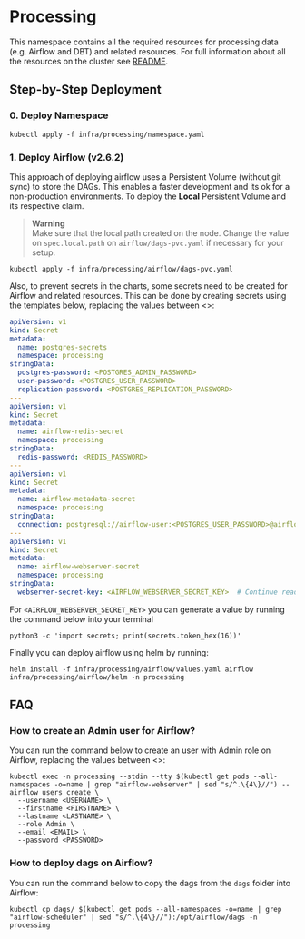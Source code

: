 # Processing

This namespace contains all the required resources for processing data (e.g. Airflow and DBT) and related
resources. For full information about all the resources on the cluster see [README](../README.md).

## Step-by-Step Deployment

### 0. Deploy Namespace

```shell
kubectl apply -f infra/processing/namespace.yaml
```

### 1. Deploy Airflow (v2.6.2)

This approach of deploying airflow uses a Persistent Volume (without git sync) to store the DAGs. This
enables a faster development and its ok for a non-production environments. To deploy the **Local** Persistent
Volume and its respective claim.

> **Warning** </br>
> Make sure that the local path created on the node. Change the value on `spec.local.path` on
> `airflow/dags-pvc.yaml` if necessary for your setup.

```shell
kubectl apply -f infra/processing/airflow/dags-pvc.yaml
```

Also, to prevent secrets in the charts, some secrets need to be created for Airflow and related resources.
This can be done by creating secrets using the templates below, replacing the values between <>:

```yaml
apiVersion: v1
kind: Secret
metadata:
  name: postgres-secrets
  namespace: processing
stringData:
  postgres-password: <POSTGRES_ADMIN_PASSWORD>
  user-password: <POSTGRES_USER_PASSWORD>
  replication-password: <POSTGRES_REPLICATION_PASSWORD>
---
apiVersion: v1
kind: Secret
metadata:
  name: airflow-redis-secret
  namespace: processing
stringData:
  redis-password: <REDIS_PASSWORD>
---
apiVersion: v1
kind: Secret
metadata:
  name: airflow-metadata-secret
  namespace: processing
stringData:
  connection: postgresql://airflow-user:<POSTGRES_USER_PASSWORD>@airflow-postgresql.processing:5432/postgres
---
apiVersion: v1
kind: Secret
metadata:
  name: airflow-webserver-secret
  namespace: processing
stringData:
  webserver-secret-key: <AIRFLOW_WEBSERVER_SECRET_KEY>  # Continue reading for how to generate this value
```

For `<AIRFLOW_WEBSERVER_SECRET_KEY>` you can generate a value by running the command below into your terminal

```shell
python3 -c 'import secrets; print(secrets.token_hex(16))'
```

Finally you can deploy airflow using helm by running:

```shell
helm install -f infra/processing/airflow/values.yaml airflow infra/processing/airflow/helm -n processing
```

## FAQ

### How to create an Admin user for Airflow?

You can run the command below to create an user with Admin role on Airflow, replacing the values between <>:

```shell
kubectl exec -n processing --stdin --tty $(kubectl get pods --all-namespaces -o=name | grep "airflow-webserver" | sed "s/^.\{4\}//") -- airflow users create \
  --username <USERNAME> \
  --firstname <FIRSTNAME> \
  --lastname <LASTNAME> \
  --role Admin \
  --email <EMAIL> \
  --password <PASSWORD>
```

### How to deploy dags on Airflow?

You can run the command below to copy the dags from the `dags` folder into Airflow:

```shell
kubectl cp dags/ $(kubectl get pods --all-namespaces -o=name | grep "airflow-scheduler" | sed "s/^.\{4\}//"):/opt/airflow/dags -n processing
```
